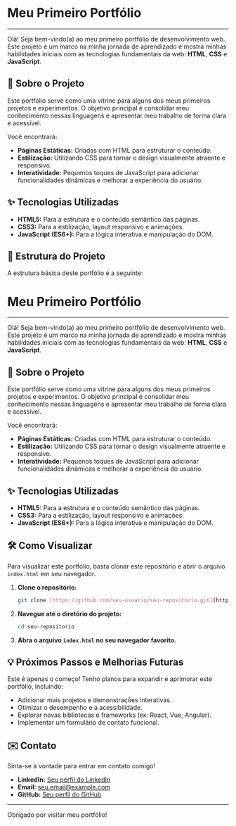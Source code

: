 # Meu Primeiro Portfólio

---

Olá! Seja bem-vindo(a) ao meu primeiro portfólio de desenvolvimento web. Este projeto é um marco na minha jornada de aprendizado e mostra minhas habilidades iniciais com as tecnologias fundamentais da web: **HTML**, **CSS** e **JavaScript**.

## 🚀 Sobre o Projeto

Este portfólio serve como uma vitrine para alguns dos meus primeiros projetos e experimentos. O objetivo principal é consolidar meu conhecimento nessas linguagens e apresentar meu trabalho de forma clara e acessível.

Você encontrará:

* **Páginas Estáticas:** Criadas com HTML para estruturar o conteúdo.
* **Estilização:** Utilizando CSS para tornar o design visualmente atraente e responsivo.
* **Interatividade:** Pequenos toques de JavaScript para adicionar funcionalidades dinâmicas e melhorar a experiência do usuário.

## ✨ Tecnologias Utilizadas

* **HTML5:** Para a estrutura e o conteúdo semântico das páginas.
* **CSS3:** Para a estilização, layout responsivo e animações.
* **JavaScript (ES6+):** Para a lógica interativa e manipulação do DOM.

## 📁 Estrutura do Projeto

A estrutura básica deste portfólio é a seguinte:

# Meu Primeiro Portfólio

---

Olá! Seja bem-vindo(a) ao meu primeiro portfólio de desenvolvimento web. Este projeto é um marco na minha jornada de aprendizado e mostra minhas habilidades iniciais com as tecnologias fundamentais da web: **HTML**, **CSS** e **JavaScript**.

## 🚀 Sobre o Projeto

Este portfólio serve como uma vitrine para alguns dos meus primeiros projetos e experimentos. O objetivo principal é consolidar meu conhecimento nessas linguagens e apresentar meu trabalho de forma clara e acessível.

Você encontrará:

* **Páginas Estáticas:** Criadas com HTML para estruturar o conteúdo.
* **Estilização:** Utilizando CSS para tornar o design visualmente atraente e responsivo.
* **Interatividade:** Pequenos toques de JavaScript para adicionar funcionalidades dinâmicas e melhorar a experiência do usuário.

## ✨ Tecnologias Utilizadas

* **HTML5:** Para a estrutura e o conteúdo semântico das páginas.
* **CSS3:** Para a estilização, layout responsivo e animações.
* **JavaScript (ES6+):** Para a lógica interativa e manipulação do DOM.



## 🛠️ Como Visualizar

Para visualizar este portfólio, basta clonar este repositório e abrir o arquivo `index.html` em seu navegador.

1.  **Clone o repositório:**
    ```bash
    git clone [https://github.com/seu-usuario/seu-repositorio.git](https://github.com/seu-usuario/seu-repositorio.git)
    ```
2.  **Navegue até o diretório do projeto:**
    ```bash
    cd seu-repositorio
    ```
3.  **Abra o arquivo `index.html` no seu navegador favorito.**

## 💡 Próximos Passos e Melhorias Futuras

Este é apenas o começo! Tenho planos para expandir e aprimorar este portfólio, incluindo:

* Adicionar mais projetos e demonstrações interativas.
* Otimizar o desempenho e a acessibilidade.
* Explorar novas bibliotecas e frameworks (ex: React, Vue, Angular).
* Implementar um formulário de contato funcional.

## ✉️ Contato

Sinta-se à vontade para entrar em contato comigo!

* **LinkedIn:** [Seu perfil do LinkedIn](https://www.linkedin.com/in/seu-perfil/)
* **Email:** [seu.email@example.com](mailto:seu.email@example.com)
* **GitHub:** [Seu perfil do GitHub](https://github.com/seu-usuario)

---

Obrigado por visitar meu portfólio!

